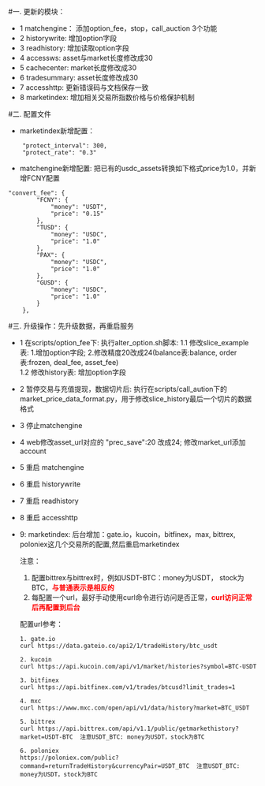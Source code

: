 #一. 更新的模块：
* 1 matchengine： 添加option_fee，stop，call_auction 3个功能
* 2 historywrite: 增加option字段
* 3 readhistory:  增加读取option字段
* 4 accessws:     asset与market长度修改成30
* 5 cachecenter:  market长度修改成30
* 6 tradesummary: asset长度修改成30
* 7 accesshttp:   更新错误码与文档保存一致
* 8 marketindex:  增加相关交易所指数价格与价格保护机制

#二. 配置文件
* marketindex新增配置：
```
    "protect_interval": 300,
    "protect_rate": "0.3"
```

* matchengine新增配置: 把已有的usdc_assets转换如下格式price为1.0，并新增FCNY配置
```
"convert_fee": {
        "FCNY": {
            "money": "USDT",
            "price": "0.15"
        },
        "TUSD": {
            "money": "USDC",
            "price": "1.0"
        },
        "PAX": {
            "money": "USDC",
            "price": "1.0"
        },
        "GUSD": {
            "money": "USDC",
            "price": "1.0"
        }
    },
```

#三. 升级操作：先升级数据，再重启服务
* 1 在scripts/option\_fee下: 执行alter\_option.sh脚本: 
  1.1 修改slice\_example表: 1.增加option字段; 2.修改精度20改成24(balance表:balance, order表:frozen, deal\_fee, asset\_fee)  
  1.2 修改history表: 增加option字段

* 2 暂停交易与充值提现，数据切片后: 执行在scripts/call\_aution下的market\_price\_data\_format.py，用于修改slice_history最后一个切片的数据格式
* 3 停止matchengine
* 4 web修改asset_url对应的 "prec\_save":20 改成24; 修改market\_url添加account
* 5 重启 matchengine
* 6 重启 historywrite
* 7 重启 readhistory
* 8 重启 accesshttp
* 9: marketindex: 后台增加：gate.io，kucoin，bitfinex，max, bittrex, poloniex这几个交易所的配置,然后重启marketindex
    
    注意：
    1. 配置bittrex与bittrex时，例如USDT-BTC：money为USDT， stock为BTC，<span style="color:red">**与普通表示是相反的**</span>
    2. 每配置一个url，最好手动使用curl命令进行访问是否正常，<span style="color:red">**curl访问正常后再配置到后台**</span>
    
    配置url参考：
    
    ```
    1. gate.io
    curl https://data.gateio.co/api2/1/tradeHistory/btc_usdt
    
    2. kucoin
    curl https://api.kucoin.com/api/v1/market/histories?symbol=BTC-USDT
    
    3. bitfinex
    curl https://api.bitfinex.com/v1/trades/btcusd?limit_trades=1
    
    4. mxc
    curl https://www.mxc.com/open/api/v1/data/history?market=BTC_USDT
    
    5. bittrex
    curl https://api.bittrex.com/api/v1.1/public/getmarkethistory?market=USDT-BTC  注意USDT_BTC: money为USDT，stock为BTC
    
    6. poloniex
    https://poloniex.com/public?command=returnTradeHistory&currencyPair=USDT_BTC  注意USDT_BTC: money为USDT，stock为BTC
    
    ```
